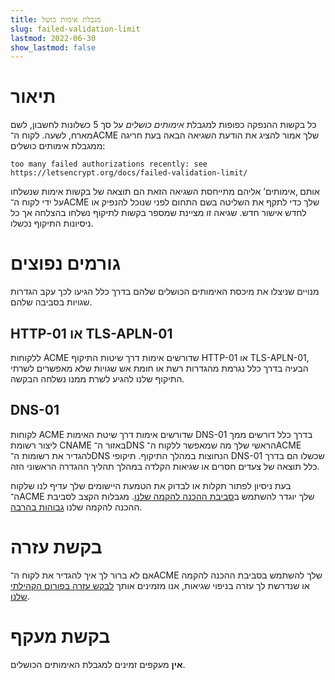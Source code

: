 ```yaml
---
title: מגבלת אימות כושל
slug: failed-validation-limit
lastmod: 2022-06-30
show_lastmod: false
---
```



# תיאור
כל בקשות ההנפקה כפופות למגבלת *אימותים כושלים* על סך 5 כשלונות לחשבון, לשם מארח, לשעה. לקוח ה־ACME שלך אמור להציג את הודעת השגיאה הבאה בעת חריגה ממגבלת אימותים כושלים:

```
too many failed authorizations recently: see https://letsencrypt.org/docs/failed-validation-limit/
```

אותם ‚אימותים’ אליהם מתייחסת השגיאה הזאת הם תוצאה של בקשות אימות שנשלחו על ידי לקוח ה־ACME שלך כדי לתקף את השליטה בשם התחום לפני שנוכל להנפיק או לחדש אישור חדש. שגיאה זו מציינת שמספר בקשות לתיקוף נשלחו בהצלחה אך כל ניסיונות התיקוף נכשלו.

# גורמים נפוצים

מנויים שניצלו את מיכסת האימותים הכושלים שלהם בדרך כלל הגיעו לכך עקב הגדרות שגויות בסביבה שלהם.

## HTTP-01 או TLS-APLN-01

ללקוחות ACME שדורשים אימות דרך שיטות התיקוף HTTP-01 או TLS-APLN-01, הבעיה בדרך כלל נגרמת מהגדרות רשת או חומת אש שגויות שלא מאפשרים לשרתי התיקוף שלנו להגיע לשרת ממנו נשלחה הבקשה.

## DNS-01

לקוחות ACME שדורשים אימות דרך שיטת האימות DNS-01 בדרך כלל דורשים ממך ליצור רשומת CNAME באזור ה־DNS הראשי שלך מה שמאפשר ללקוח ה־ACME להגדיר את רשומות ה־DNS הנחוצות במהלך התיקוף. תיקופי DNS-01 שכשלו הם בדרך כלל תוצאה של צעדים חסרים או שגיאות הקלדה במהלך תהליך ההגדרה הראשוני הזה.

בעת ניסיון לפתור תקלות או לבדוק את הטמעת היישומים שלך עדיף לנו שלקוח ה־ACME שלך יוגדר להשתמש ב[סביבת ההכנה להקמה שלנו](/docs/staging-environment/). מגבלות הקצב לסביבת ההכנה להקמה שלנו [גבוהות בהרבה](/docs/staging-environment/#rate-limits).

# בקשת עזרה

אם לא ברור לך איך להגדיר את לקוח ה־ACME שלך להשתמש בסביבת ההכנה להקמה או שנדרשת לך עזרה בניפוי שגיאות, אנו מזמינים אותך [לבקש עזרה בפורום הקהילתי שלנו](https://community.letsencrypt.org/c/help/13).

# בקשת מעקף

**אין** מעקפים זמינים למגבלת האימותים הכושלים.